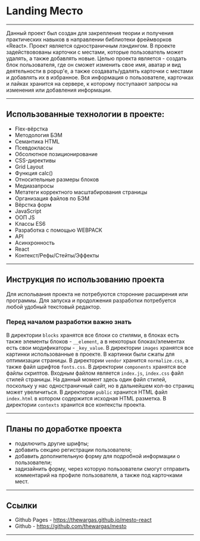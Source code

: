# Landing Место

---

Данный проект был создан для закрепления теории и получения практических навыков в направлении библиотеки фреймворков «React». Проект является одностраничным лэндингом. В проекте задействовованы карточки с местами, которые пользователь может удалять, а также добавлять новые. Целью проекта является - создать блок пользователя, где он сможет изменить свое имя, аватар и вид деятельности в popup'е, а также создавать/удалять карточки с местами и добавлять их в избранное. Вся информация о пользователе, карточках и лайках хранится на сервере, к которому поступаают запросы на изменения или добавления информации.

---

## Использованные технологии в проекте:

- Flex-вёрстка
- Методология БЭМ
- Семантика HTML
- Псевдоклассы
- Обсолютное позиционирование
- CSS-директивы
- Grid Layout
- Функция calс()
- Относительные размеры блоков
- Медиазапросы
- Метатеги корректного масштабирования страницы
- Организация файлов по БЭМ
- Вёрстка форм
- JavaScript
- ООП JS
- Классы ES6
- Разработка с помощью WEBPACK
- API
- Асинхронность
- React
- Контекст/Рефы/Стейты/Эффекты

---

## Инструкция по использованию проекта

Для испольвания проекта не потребуются сторонние расширения или программы.
Для запуска и продолжения разработки потребуется любой удобный текстовый редактор.

### Перед началом разработки важно знать

В директории `blocks` хранятся все блоки со стилями, в блоках есть также элементы блоков - `__element`, а в некоторых блоках/элементах есть свои модификаторы - `_key_value`.
В директории `images` хранятся все картинки использованные в проекте. В картинки были сжаты для оптимизации страницы.
В директории `vendor` хранится `normalize.css`, а также файл шрифтов `fonts.css`.
В директории `components` хранятся все файлы скриптов. Входным файлом является `index.js`, `index.css` файл стилей страницы.
На данный момент здесь один файл стилей, поскольку у нас одностраничный сайт, но в дальнейшем кол-во страниц может увеличиться.
В директории `public` хранится HTML файл `index.html` в котором содержится исходная HTML разметка.
В директории `contexts` хранится все контексты проекта.

---

## Планы по доработке проекта

- подключить другие шрифты;
- добавить секцию регистрации пользователя;
- добавить дополнительную форму для подробной информации о пользователи;
- задизайнить форму, через которую пользователи смогут отправить комментарий на профиле пользователя, а также под карточками мест.

---

## Ссылки

- Github Pages - https://thewargas.github.io/mesto-react
- Github - https://github.com/thewargas/mesto

---
